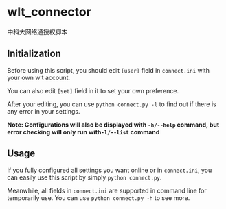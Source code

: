 # wlt_connector
中科大网络通授权脚本

## Initialization
Before using this script, you should edit `[user]` field in `connect.ini` with your own wlt account.

You can also edit `[set]` field in it to set your own preference. 

After your editing, you can use `python connect.py -l` to find out if there is any error in your settings.

**Note: Configurations will also be displayed with `-h/--help` command, but error checking will only run with`-l/--list` command**

## Usage
If you fully configured all settings you want online or in `connect.ini`, you can easily use this script by simply `python connect.py`.

Meanwhile, all fields in `connect.ini` are supported in command line for temporarily use. You can use `python connect.py -h` to see more.
